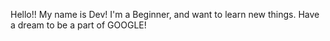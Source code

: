 Hello!!
My name is Dev!
I'm a Beginner, and want to learn new things.
Have a dream to be a part of GOOGLE!
